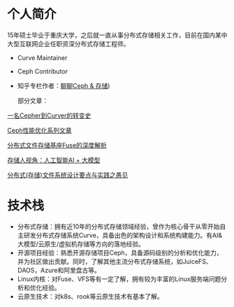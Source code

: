 # 个人简介

15年硕士毕业于重庆大学，之后就一直从事分布式存储相关工作，目前在国内某中大型互联网企业任职资深分布式存储工程师。

- Curve Maintainer
- Ceph Contributor
- 知乎专栏作者：[聊聊Ceph & 存储](https://zhuanlan.zhihu.com/c_1267088333848641536))

  部分文章：

[一名Cepher到Curver的转变史](https://zhuanlan.zhihu.com/p/575643765)

[Ceph性能优化系列文章](https://zhuanlan.zhihu.com/p/688270241)

[分布式文件存储基座Fuse的深度解析](https://zhuanlan.zhihu.com/p/675783819)

[存储人视角：人工智能AI + 大模型](https://zhuanlan.zhihu.com/p/693177465)

[分布式(存储)文件系统设计要点与实践之愚见](https://zhuanlan.zhihu.com/p/709551187)



                
# 技术栈

- 分布式存储：拥有近10年的分布式存储领域经验，曾作为核心骨干从零开始自主研发分布式存储系统Curve，具备出色的架构设计和系统构建能力。有AI&大模型/云原生/虚拟机存储等方向的落地经验。
- 开源项目经验：熟悉开源存储项目Ceph，具备源码级别的分析和优化能力，并为社区做出贡献。同时，了解其他主流分布式存储系统，如JuiceFS、DAOS，Azure和阿里盘古等。
- Linux内核：对Fuse、VFS等有一定了解，拥有较为丰富的Linux服务端问题分析和优化经验。
- 云原生技术：对k8s、rook等云原生技术有基本了解。

